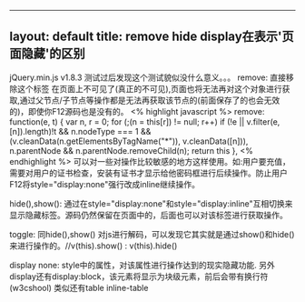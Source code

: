 ---
layout: default
title: remove hide display在表示'页面隐藏'的区别
----
jQuery.min.js v1.8.3
测试过后发现这个测试貌似没什么意义。。。
remove:
直接移除这个标签 在页面上不可见了(真正的不可见),页面也将无法再对这个对象进行获取,通过父节点/子节点等操作都是无法再获取该节点的(前面保存了的也会无效的)，即使你F12源码也是没有的。
<% highlight javascript %>
remove: function(e, t) {
    var n, r = 0;
    for (;(n = this[r]) != null; r++) 
        if (!e || v.filter(e, [n]).length)!t && n.nodeType === 1 && (v.cleanData(n.getElementsByTagName("*")), v.cleanData([n])), n.parentNode && n.parentNode.removeChild(n);
            return this
},
<% endhighlight %>
可以对一些对操作比较敏感的地方这样使用。如:用户要充值，需要对用户的证书检查，安装有证书才显示给他密码框进行后续操作。防止用户F12将style="display:none"强行改成inline继续操作。

hide(),show():
通过在style="display:none"和style="display:inline"互相切换来显示隐藏标签。源码仍然保留在页面中的，后面也可以对该标签进行获取操作。

toggle:
同hide(),show()
对js进行解码，可以发现它其实就是通过show()和hide()来进行操作的。//v(this).show() : v(this).hide()

display none:
style中的属性，对该属性进行操作达到的现实隐藏功能.
另外display还有display:block，该元素将显示为块级元素，前后会带有换行符(w3cshool)
类似还有table inline-table

